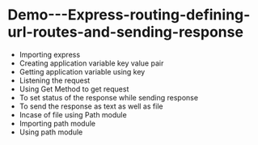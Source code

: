 # Demo---Express-routing-defining-url-routes-and-sending-response

- Importing express
- Creating application variable key value pair
- Getting application variable using key
- Listening the request
- Using Get Method to get request
- To set status of the response while sending response
- To send the response as text as well as file
- Incase of file using Path module
- Importing path module
- Using path module

